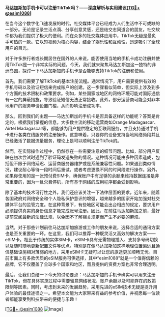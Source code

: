 **马达加斯加手机卡可以注册TikTok吗？——深度解析与实用建议[[TG💪+ @esim1088](https://t.me/s/esim1088)]**

在当今这个数字化飞速发展的时代，社交媒体平台已经成为人们生活中不可或缺的一部分。无论是记录生活点滴、分享创意灵感，还是结交志同道合的朋友，社交软件都为我们提供了极大的便利。而在众多的社交媒体应用中，TikTok无疑是最炙手可热的一款。它以短视频为核心内容，结合了娱乐性和互动性，迅速吸引了全球用户的目光。

对于许多旅行者或长期居住在国外的人来说，能否使用当地的手机卡成功注册并使用TikTok是一个非常实际的问题。今天，我们就来聚焦马达加斯加这一独特的非洲岛国，探讨一下马达加斯加的手机卡是否能够支持TikTok的注册和使用。

首先，我们需要了解TikTok的基本注册流程。通常情况下，用户需要提供有效的手机号码以及验证短信来完成账户的创建。这一步骤看似简单，但实际上涉及到多个方面的技术限制和政策要求。例如，某些国家或地区的网络环境可能对国际通信有一定的屏蔽措施，导致验证短信无法正常接收。此外，部分运营商可能会对非本地用户的服务申请设置门槛，从而影响注册成功率。

那么，回到我们的主题——马达加斯加的手机卡是否具备这样的功能呢？答案是肯定的。根据我们掌握的信息，大多数主流的移动运营商如Orange Madagascar、Airtel Madagascar等，都能够为用户提供稳定的互联网服务，并且支持通过手机卡进行各类在线服务的注册操作。这意味着，只要你的设备支持当地网络频段并且已经激活了数据流量服务，理论上是可以顺利注册TikTok的。

然而，在实际操作过程中，仍然存在一些需要注意的细节问题。比如，部分用户反映在初次尝试时遇到了验证码发送失败的情况。这种情况可能由多种因素造成，包括但不限于网络延迟、运营商服务器维护或是系统兼容性问题。如果遇到类似情况，建议耐心等待一段时间后重试，或者考虑更换不同的时间段进行操作。另外，如果你使用的是一张预付费SIM卡，确保账户中有足够的余额来维持数据连接是非常重要的，因为一旦欠费停机，所有基于网络的应用程序都会受到影响。

除了基本的技术可行性之外，我们还应该关注一下法律层面的要求。近年来，随着各国政府对网络安全和个人隐私保护意识的增强，越来越多的国家开始加强对社交媒体平台的监管力度。在这种背景下，有些地区可能会出台相应的规定，要求用户必须提供真实的身份信息才能完成账号注册。因此，在前往马达加斯加之前，最好提前查阅最新的法律法规，以免因不了解相关规定而产生不必要的麻烦。

当然，对于那些计划前往马达加斯加旅游或工作的朋友来说，选择合适的通讯方案也是至关重要的一环。在这里，我们可以推荐一种既灵活又高效的解决方案——eSIM卡。相比于传统的实体SIM卡，eSIM卡具有无需物理插入、支持多号码切换以及随时随地更新配置文件等优点。特别是在像马达加斯加这样地理位置偏远且通信基础设施相对薄弱的地方，采用eSIM卡无疑可以让您的旅途更加顺畅无忧。目前市面上有多款优质的eSIM服务可供选择，其中“esim1088”就是一个值得信赖的品牌，它不仅覆盖了全球多个国家和地区，而且提供的资费方案也非常合理透明。

最后，让我们总结一下今天的讨论要点：马达加斯加的手机卡确实可以用来注册TikTok，但在具体实施过程中需要留意网络状况、账户余额以及可能存在的政策限制等因素。同时，考虑到未来的发展趋势，采用先进的eSIM技术无疑是提升用户体验的最佳途径之一。希望本文能为大家带来有益的参考价值，并祝愿每一位读者都能享受到科技带来的便捷与乐趣！

[[TG💪+ @esim1088](https://t.me/s/esim1088) ![Image](https://i.postimg.cc/4NQfJmqS/Snipaste-2025-05-13-00-14-12.png)]